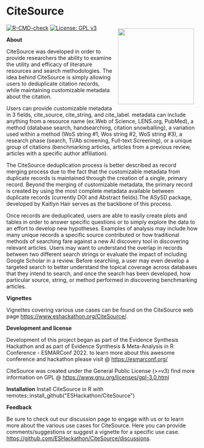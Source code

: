 # CiteSource
<img src="https://user-images.githubusercontent.com/89118428/155393065-780381a0-ff77-45d3-b2ee-40332ef72064.png" style="float:right; height:200px; padding: 10px;">


<!-- badges: start -->
[![R-CMD-check](https://github.com/ESHackathon/CiteSource/workflows/R-CMD-check/badge.svg)](https://github.com/ESHackathon/CiteSource/actions)
[![License: GPL v3](https://img.shields.io/badge/License-GPLv3-blue.svg)](https://www.gnu.org/licenses/gpl-3.0)
<!-- badges: end -->

**About**

CiteSource was developed in order to provide researchers the ability to examine the utility and efficacy of literature resources and search methodologies. The idea behind CiteSource is simply allowing users to deduplicate citation records, while maintaining customizable metadata about the citation.

Users can provide customizable metadata in 3 fields, cite_source, cite_string, and cite_label. metadata can include anything from a resource name (ex.Web of Science, LENS.org, PubMed), a method (database search, handsearching, citation snowballing), a variation used within a method (WoS string #1, Wos string #2, WoS string #3), a research phase (search, Ti/Ab screening, Full-text Screening), or a unique group of citations (benchmarking articles, articles from a previous review, articles with a specific author affiliation). 

The CiteSource deduplication process is better described as record merging process due to the fact that the customizable metadata from duplicate records is maintained through the creation of a single, primary record. Beyond the merging of customizable metadata, the primary record is created by using the most complete metadata available between duplicate records (currently DOI and Abstract fields).The ASySD package, developed by Kaitlyn Hair serves as the backbone of this process.

Once records are deduplicated, users are able to easily create plots and tables in order to answer specific questions or to simply explore the data to an effort to develop new hypotheses. Examples of analysis may include how many unique records a specific source contributed or how traditional methods of searching fare against a new AI discovery tool in discovering relevant articles. Users may want to understand the overlap in records between two different search strings or evaluate the impact of including Google Scholar in a review. Before searching, a user may even develop a targeted search to better understand the topical coverage across databases that they intend to search, and once the search has been developed, how particular source, string, or method performed in discovering benchmarking articles. 

**Vignettes**

Vignettes covering various use cases can be found on the CiteSource web page https://www.eshackathon.org/CiteSource/. 

**Development and license**

Development of this project began as part of the Evidence Synthesis Hackathon and as part of Evidence Synthesis & Meta-Analysis in R Conference - ESMARConf 2022. to learn more about this awesome conference and hackathon please visit @ https://esmarconf.org/

CiteSource was created under the General Public License (>=v3) find more information on GPL @ https://www.gnu.org/licenses/gpl-3.0.html

**Installation**
Install CiteSource in R with remotes::install_github("ESHackathon/CiteSource")

**Feedback**

Be sure to check out our discussion page to engage with us or to learn more about the various use cases for CiteSource. Here you can provide comments/suggestions or suggest a vignette for a specific use case. https://github.com/ESHackathon/CiteSource/discussions.

